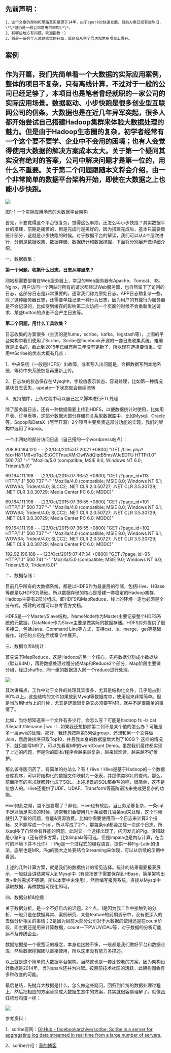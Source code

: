 ## 先前声明：

```
1、这个文章的架构和思路其实是源于14年，由于spark的快速发展，目前方案已经有些陈旧，\*\*但仍是一般公司常用的架构\*\*。
2、有哪些地方有问题，欢迎指教：）
3、将是一系列个人总结感觉的开篇，后续会从各个层次和常用项目上展开。
```

## 案例

##     作为开篇，我们先简单看一个大数据的实际应用案例，整体的项目不复杂，只有离线计算，不过对于一般的公司已经足够了，本项目也是笔者曾经就职的一家公司的实际应用场景。数据驱动、小步快跑是很多创业型互联网公司的信条。大数据也是在近几年异军突起，很多人都开始尝试自己搭建Hadoop集群来体验大数据处理的魅力。但是由于Hadoop生态圈的复杂，初学者经常有一个这个要不要学、企业中不会用的困境；也有人会觉得使用大数据的解决方案成本太大。关于第一个疑问其实没有绝对的答案，公司中解决问题才是第一位的，用什么不重要。关于第二个问题跟随本文将会介绍，由一个非常简单的数据平台架构开始，即使在大数据之上也能小步快跑。

![](https://pic2.zhimg.com/1beb286571ae499664aa4ea7111b654d_b.png)

图1-1 一个实际应用场景的大数据平台架构

首先，不要觉得这个平台很复杂，觉得这么麻烦，还怎么叫小步快跑？其实数据平台的搭建，前期是痛苦的，但是完成时是美好的，因为搭建完成后，基本只需要做统计部分，这就是小步快跑的时候。对于数据平台的解读，我们可以从4个层次进行，分别是数据收集、数据存储、数据统计和数据挖掘，下面将分别展开做详细介绍。

一、数据收集：

**第一个问题，收集什么日志，日志从哪里来？**

网站都需要部署在Web服务器上，常见的Web服务器有Apache、Tomcat、IIS、Nginx，用户访问一个网站时所有的请求都经过Web服务器，也自然留下了访问的日志，这部分日志是非常重要的，通常我们称为原始日志。APP日志稍复杂一些，除了这种服务器日志，还需要单独记录一种行为日志，因为用户的有些行为服务器是不会记录的，比如受到缓存的影响第二次访问一个页面的时候不会重新发送请求、某些button的点击不会产生日志等。

**第二个问题，用什么工具收集？**

日志收集的方案很多（主流的是flume，scribe，kafka，logstash等），上图的平台架构中我们使用了Scribe，Scribe是facebook开源的一套日志收集系统，难编译是出名的，截止到2015年已经有两三年没有更新了，所以现在选择要慎重。使用中Scribe的优点大概有几点：

1、中央系统（一般是HDFS）出故障，或者写入出问题是，会把数据写到本地系统，等待中央系统恢复再重新上传。

2、日志块的状态保存在Mysql中，字段值表示状态，容易处理，比如第一种情况某块日志丢失，update一下状态就会继续流转

3、支持插件，上传过程中可以自己定义脚本进行ETL处理

除了服务器日志，还有一种数据需要上传到HDFS，以便数据统计时使用，比如用户表、订单表等，这部分数据大部分存储在关系型数据库中，比如Mysql、Oracle等。Sqoop和DataX（阿里开源）2个项目主要负责这部分功能的实现，我们的架构中选用了Sqoop。

一个小网站的部分访问日志（自己搭的一个wordpress站点）：

208.80.194.120 - - \[23/Oct/2015:07:20:21 +0800\] "GET /files.php?fdx=H8TM6+bTqJlStGCTTnseXMrDwIWdQIqtB5msWJeEDTU HTTP/1.0" 500 737 "-" "Mozilla/5.0 \(compatible; MSIE 9.0; Windows NT 6.0; Trident/5.0\)"

69.164.111.198 - - \[23/Oct/2015:07:36:52 +0800\] "GET /?page\_id=113 HTTP/1.1" 500 737 "-" "Mozilla/4.0 \(compatible; MSIE 8.0; Windows NT 6.1; WOW64; Trident/4.0; SLCC2; .NET CLR 2.0.50727; .NET CLR 3.5.30729; .NET CLR 3.0.30729; Media Center PC 6.0; MDDC\)"

69.164.111.198 - - \[23/Oct/2015:07:36:55 +0800\] "GET /?page\_id=101 HTTP/1.1" 500 737 "-" "Mozilla/4.0 \(compatible; MSIE 8.0; Windows NT 6.1; WOW64; Trident/4.0; SLCC2; .NET CLR 2.0.50727; .NET CLR 3.5.30729; .NET CLR 3.0.30729; Media Center PC 6.0; MDDC\)"

69.164.111.198 - - \[23/Oct/2015:07:36:55 +0800\] "GET /?page\_id=102 HTTP/1.1" 500 737 "-" "Mozilla/4.0 \(compatible; MSIE 8.0; Windows NT 6.1; WOW64; Trident/4.0; SLCC2; .NET CLR 2.0.50727; .NET CLR 3.5.30729; .NET CLR 3.0.30729; Media Center PC 6.0; MDDC\)"

192.92.196.188 - - \[23/Oct/2015:07:47:34 +0800\] "GET /?page\_id=95 HTTP/1.1" 500 741 "-" "Mozilla/5.0 \(compatible; MSIE 9.0; Windows NT 6.0; Trident/5.0; Trident/5.0\)"

二、数据存储：

目前几乎所有的大数据系统，都是以HDFS作为最底层的存储，包括Hive、HBase等都是以HDFS为基础。所以数据存储的核心是搭建一套稳定的Hadoop集群，Hadoop主要有2部分组成，即HDFS和MapReduce，线上的环境一定也必须是全分布式，搭建的过程可以参考官方文档。

HDFS是一个Master/Slave结构，NameNode作为Master主要记录整个HDFS系统的元数据，DataNode作为Slave主要是做实际的数据存储。HDFS对外提供了很多接口，包括Java、Command Line等方式，支持cat、ls、merge、get等基础操作。详细的介绍在后续章节中展开。

三、数据仓库&统计：

首先说下MapReduce，这是Hadoop的另一个核心，先将数据分割成小数据块（默认64M），再将数据处理过程分成Map和Reduce2个部分，Map阶段主要做分组，经过shuffle，同一组的数据进入同一个reduce进行处理。

![](https://pic4.zhimg.com/8beb522ba1f0a2bfd8121ee956d85cb7_b.jpg)

其次讲痛点，工作中对于文件的处理其实很多，尤其是结构化文件，几乎能占到80%以上。这些结构的文件如果放到Mysql等数据库中，使用起来非常简单。但是当放到hdfs上的时候，尤其是逻辑很复杂又必须要写MR，就并不是很简单的事情了。

比如，当你想知道某一个文件有多少行，会怎么写？可能是hadoop fs -ls cat /filepath/filename \| wc -l . 如果我还想排除第二列不是某个值的怎么办？可能是多一层awk的处理。那好，我还想按照第3列做group，还想和另一个文件做Join，然后做排序只取Top10，并且我本身的数据量增大到了100G？ 这样的情况下，就只能写MR了，可以先看看MR的wordCount Demo。虽然我们最终都实现了上述的问题，但是你的脚本/程序会越来越复杂，越来越难读，越来越不好维护。

那么该寻医问药了，有简单的办法么？有！Hive！Hive是基于Hadoop的一个数据仓库程序，可以将结构化的数据文件映射为一张表，并提供类SQL的查询。那么，前面所有的需求就都转化成了SQL，上述场景的SQL都会写的吧，很简单，这不是忽悠人的。Hive还提供了UDF、UDAF、Transform等高阶语法来完成更复杂的功能。

Hive如此之屌，岂不是要爆了？非也，Hive也有软肋。当业务足够复杂，一条sql不足以满足需求的时候，通常我们会使用几十条或者几百条sql来处理，这个时候就引入了新的问题，性能&资源浪费。比如你需要使用同一个日志来计算2个指标，又不能写成一个sql，所以写成了2个，那每条sql都会加载一次这个日志，所以sql多了自然会有性能的问题。此时又一个选择出现了，闪闪发光的Pig，没错就是小猪Pig（还有很多方案，比如impala等可选，但是impala也是内存计算，在当时的环境下并不允许）！Pig是一个过程式的编程语言，提供一种Pig-Latin的语法，底层也是MR，Pig的强大之处要结合Streaming来体现，可以从后续的示例中看到。

上述的几种计算方案，就是我们的数据统计的常见选择。统计的结果需要报表展示，一般就会讲结果写入到Mysql中（有些场景下需要保存到HBase，简单架构出发+业务需求不强硬，所以本案中未使用），然后编写报表系统，直接从Mysql中读取数据，再做数据可视化即可。

四、数据分析&挖掘：

关于数据分析，是一个不好启齿的话题。2个点，1是因为我工作中接触到的分析，一般只是在数据异常、案例研究、某些feature的前期调研中，没有更深入的去做分析相关的事情；2是因为目前大部分公司对于大数据的使用还是在count阶段，即主要还是用来计算数据，count一下PV/UV/DAU等，对于数据的分析可能远不及传统企业。

数据挖掘是一个很宽泛的概念，本身也接触不多，一般都是我们做好平台和数据仓库，然后数据挖掘团队直接使用，所以这里没有能力多描述。

以上就是这个简单的大数据平台架构。当然这也是一套比较老的方案，因为架构设计数据是2014年，当时spark还并为兴起。按目前技术社区的活跃，此架构图会有多种改变的可能。

最后总结，先抛弃大数据是什么，怎么做这些疑问，回归到传统的数据处理过程上，然后把相应的方案替换成大数据生态中的方案，其实就很容易理解了。就像西红柿炒鸡蛋一样：

![](https://pic1.zhimg.com/fd4119848334a3f3fec681682553793c_b.jpg)

参考资料：

1、scribe官网：[GitHub - facebookarchive/scribe: Scribe is a server for aggregating log data streamed in real time from a large number of servers.](http://link.zhihu.com/?target=https%3A//github.com/facebookarchive/scribe)

2、scribe介绍：[董的博客](http://link.zhihu.com/?target=http%3A//dongxicheng.org/search-engine/scribe-intro/)

